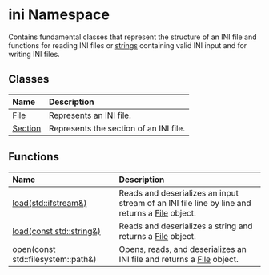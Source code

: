 # ini Namespace

Contains fundamental classes that represent the structure of an INI file and functions for reading INI files or [strings](https://en.cppreference.com/w/cpp/string/basic_string) containing valid INI input and for writing INI files.

## Classes

| Name                            | Description                            |
| :------------------------------ | :------------------------------------- |
| [File](./file/file.md)          | Represents an INI file.                |
| [Section](./section/section.md) | Represents the section of an INI file. |

## Functions

| Name | Description |
| :--- | :---------- |
| [load(std::ifstream&)](load.md#loadstdifstream) | Reads and deserializes an input stream of an INI file line by line and returns a [File](./file/file.md) object. |
| [load(const std::string&)](load.md#loadconst-stdstring) | Reads and deserializes a string and returns a [File](./file/file.md) object. |
| open(const std::filesystem::path&) | Opens, reads, and deserializes an INI file and returns a [File](./file/file.md) object. |